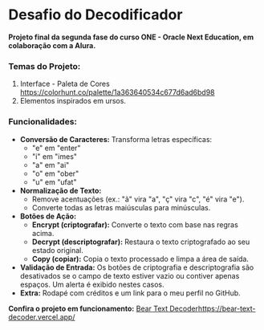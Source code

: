 # Desafio do Decodificador

**Projeto final da segunda fase do curso ONE - Oracle Next Education, em colaboração com a Alura.**

### Temas do Projeto:
1. Interface - Paleta de Cores
https://colorhunt.co/palette/1a363640534c677d6ad6bd98
2. Elementos inspirados em ursos.

### Funcionalidades:
- **Conversão de Caracteres:** Transforma letras específicas:
  - "e" em "enter"
  - "i" em "imes"
  - "a" em "ai"
  - "o" em "ober"
  - "u" em "ufat"
- **Normalização de Texto:**
  - Remove acentuações (ex.: "ã" vira "a", "ç" vira "c", "é" vira "e").
  - Converte todas as letras maiúsculas para minúsculas.
- **Botões de Ação:**
  - **Encrypt (criptografar):** Converte o texto com base nas regras acima.
  - **Decrypt (descriptografar):** Restaura o texto criptografado ao seu estado original.
  - **Copy (copiar):** Copia o texto processado e limpa a área de saída.
- **Validação de Entrada:** Os botões de criptografia e descriptografia são desativados se o campo de texto estiver vazio ou contiver apenas espaços. Um alerta é exibido nestes casos.
- **Extra:** Rodapé com créditos e um link para o meu perfil no GitHub.

**Confira o projeto em funcionamento:** [Bear Text Decoder]([(https://bear-text-decoder.vercel.app/)])https://bear-text-decoder.vercel.app/

